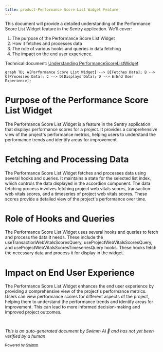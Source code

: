 ```yaml
---
title: product-Performance Score List Widget Feature
---
```

This document will provide a detailed understanding of the Performance Score List Widget feature in the Sentry application. We'll cover:

1. The purpose of the Performance Score List Widget
2. How it fetches and processes data
3. The role of various hooks and queries in data fetching
4. The impact on the end user experience.

Technical document: <SwmLink doc-title="Understanding PerformanceScoreListWidget">[Understanding PerformanceScoreListWidget](/.swm/understanding-performancescorelistwidget.2xp8khkt.sw.md)</SwmLink>

```mermaid
graph TD; A[Performance Score List Widget] --> B[Fetches Data]; B --> C[Processes Data]; C --> D[Displays Data]; D --> E[End User Experience];
```

# Purpose of the Performance Score List Widget

The Performance Score List Widget is a feature in the Sentry application that displays performance scores for a project. It provides a comprehensive view of the project's performance metrics, helping users to understand the performance trends and identify areas for improvement.

# Fetching and Processing Data

The Performance Score List Widget fetches and processes data using several hooks and queries. It maintains a state for the selected list index, which controls the data displayed in the accordion component. The data fetching process involves fetching project web vitals scores, transaction web vitals scores, and a timeseries of project web vitals scores. These scores provide a detailed view of the project's performance over time.

# Role of Hooks and Queries

The Performance Score List Widget uses several hooks and queries to fetch and process the data it needs. These include the useTransactionWebVitalsScoresQuery, useProjectWebVitalsScoresQuery, and useProjectWebVitalsScoresTimeseriesQuery hooks. These hooks fetch the necessary data and process it for display in the widget.

# Impact on End User Experience

The Performance Score List Widget enhances the end user experience by providing a comprehensive view of the project's performance metrics. Users can view performance scores for different aspects of the project, helping them to understand the performance trends and identify areas for improvement. This can lead to more informed decision-making and improved project outcomes.

&nbsp;

*This is an auto-generated document by Swimm AI 🌊 and has not yet been verified by a human*

<SwmMeta version="3.0.0" repo-id="Z2l0aHViJTNBJTNBc2VudHJ5LWRlbW8lM0ElM0FTd2ltbS1EZW1v" repo-name="sentry-demo" doc-type="product-flows"><sup>Powered by [Swimm](/)</sup></SwmMeta>
